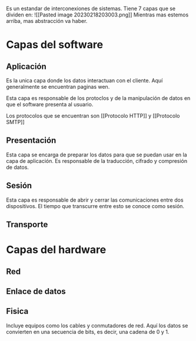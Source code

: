 Es un estandar de interconexiones de sistemas. Tiene 7 capas que se dividen en:
![[Pasted image 20230218203003.png]]
Mientras mas estemos arriba, mas abstracción va haber.
# Capas del software
## Aplicación
Es la unica capa donde los datos interactuan con el cliente. Aquí generalmente se encuentran paginas wen. 

Esta capa es responsable de los protoclos y de la manipulación de datos en que el software presenta al usuario.

Los protocolos que se encuentran son [[Protocolo HTTP]] y [[Protocolo SMTP]]
## Presentación
Esta capa se encarga de preparar los datos para que se puedan usar en la capa de aplicación. Es responsable de la traducción, cifrado y compresión de datos.


## Sesión
Esta capa es responsable de abrir y cerrar las comunicaciones entre dos dispositivos. El tiempo que transcurre entre esto se conoce como sesión.
## Transporte

# Capas del hardware
## Red
## Enlace de datos
## Fisica
Incluye equipos como los cables y conmutadores de red. Aquí los datos se convierten en una secuencia de bits, es decir, una cadena de 0 y 1. 

